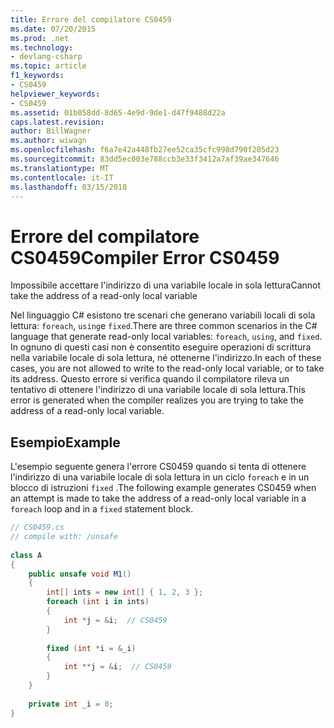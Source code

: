 ```yaml
---
title: Errore del compilatore CS0459
ms.date: 07/20/2015
ms.prod: .net
ms.technology:
- devlang-csharp
ms.topic: article
f1_keywords:
- CS0459
helpviewer_keywords:
- CS0459
ms.assetid: 01b058dd-8d65-4e9d-9de1-d47f9488d22a
caps.latest.revision: 
author: BillWagner
ms.author: wiwagn
ms.openlocfilehash: f6a7e42a448fb27ee52ca35cfc998d790f205d23
ms.sourcegitcommit: 83dd5ec003e788ccb3e33f3412a7af39ae347646
ms.translationtype: MT
ms.contentlocale: it-IT
ms.lasthandoff: 03/15/2018
---
```

# <a name="compiler-error-cs0459"></a><span data-ttu-id="b1bdd-102">Errore del compilatore CS0459</span><span class="sxs-lookup"><span data-stu-id="b1bdd-102">Compiler Error CS0459</span></span>
<span data-ttu-id="b1bdd-103">Impossibile accettare l'indirizzo di una variabile locale in sola lettura</span><span class="sxs-lookup"><span data-stu-id="b1bdd-103">Cannot take the address of a read-only local variable</span></span>  
  
 <span data-ttu-id="b1bdd-104">Nel linguaggio C# esistono tre scenari che generano variabili locali di sola lettura: `foreach`, `using`e `fixed`.</span><span class="sxs-lookup"><span data-stu-id="b1bdd-104">There are three common scenarios in the C# language that generate read-only local variables: `foreach`, `using`, and `fixed`.</span></span> <span data-ttu-id="b1bdd-105">In ognuno di questi casi non è consentito eseguire operazioni di scrittura nella variabile locale di sola lettura, né ottenerne l'indirizzo.</span><span class="sxs-lookup"><span data-stu-id="b1bdd-105">In each of these cases, you are not allowed to write to the read-only local variable, or to take its address.</span></span> <span data-ttu-id="b1bdd-106">Questo errore si verifica quando il compilatore rileva un tentativo di ottenere l'indirizzo di una variabile locale di sola lettura.</span><span class="sxs-lookup"><span data-stu-id="b1bdd-106">This error is generated when the compiler realizes you are trying to take the address of a read-only local variable.</span></span>  
  
## <a name="example"></a><span data-ttu-id="b1bdd-107">Esempio</span><span class="sxs-lookup"><span data-stu-id="b1bdd-107">Example</span></span>  
 <span data-ttu-id="b1bdd-108">L'esempio seguente genera l'errore CS0459 quando si tenta di ottenere l'indirizzo di una variabile locale di sola lettura in un ciclo `foreach` e in un blocco di istruzioni `fixed` .</span><span class="sxs-lookup"><span data-stu-id="b1bdd-108">The following example generates CS0459 when an attempt is made to take the address of a read-only local variable in a `foreach` loop and in a `fixed` statement block.</span></span>  
  
```csharp  
// CS0459.cs  
// compile with: /unsafe  
  
class A  
{  
    public unsafe void M1()  
    {  
        int[] ints = new int[] { 1, 2, 3 };  
        foreach (int i in ints)  
        {  
            int *j = &i;  // CS0459  
        }  
  
        fixed (int *i = &_i)  
        {  
            int **j = &i;  // CS0459  
        }  
    }  
  
    private int _i = 0;  
}  
```

